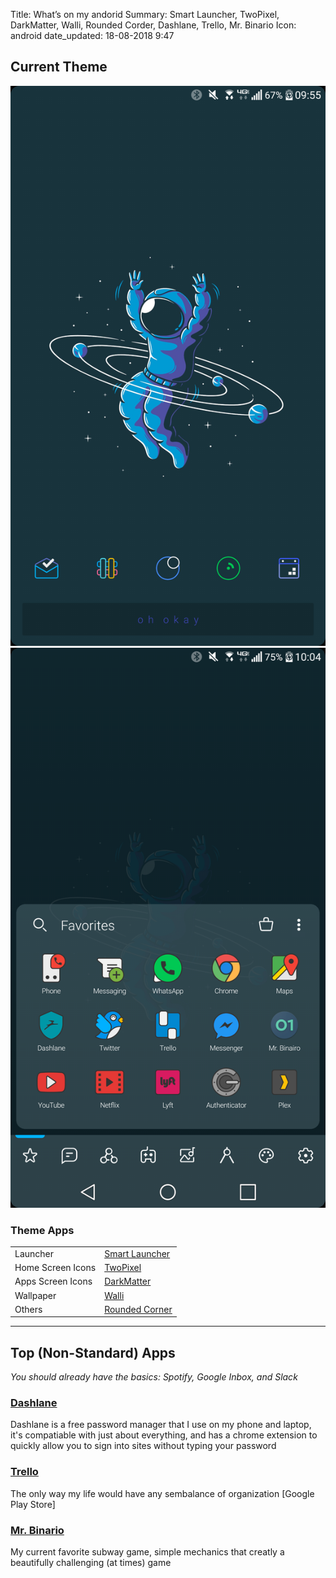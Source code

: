Title:          What’s on my andorid
Summary:        Smart Launcher, TwoPixel, DarkMatter, Walli, Rounded Corder, Dashlane, Trello, Mr. Binario
Icon:           android
date_updated:   18-08-2018 9:47

## Current Theme
<img alt="Phone Home Screen" src="/static/images/posts/wom_android_homepage-25082018.png" class="inline-img screenshot-lgv20"><img alt="Phone Apps Screen" src="/static/images/posts/wom_android_apps-25082018.png" class="inline-img screenshot-lgv20">

### Theme Apps
|  |  |
| ------ | ----------- |
| Launcher   | [Smart Launcher](https://play.google.com/store/apps/details?id=ginlemon.flowerfree) |
| Home Screen Icons | [TwoPixel](https://play.google.com/store/apps/details?id=com.mowmo.twopixel) |
| Apps Screen Icons | [DarkMatter](https://play.google.com/store/apps/details?id=com.mowmo.darkmatter) |
| Wallpaper | [Walli](https://play.google.com/store/apps/details?id=com.shanga.walli) |
| Others | [Rounded Corner](https://play.google.com/store/apps/details?id=com.thsoft.rounded.corner) |

---

## Top (Non-Standard) Apps
_You should already have the basics: Spotify, Google Inbox, and Slack_

### [Dashlane](https://play.google.com/store/apps/details?id=com.dashlane)
Dashlane is a free password manager that I use on my phone and laptop, it's compatiable with just about everything, and has a chrome extension to quickly allow you to sign into sites without typing your password

### [Trello](https://play.google.com/store/apps/details?id=com.trello)
The only way my life would have any sembalance of organization
[Google Play Store]

### [Mr. Binario](https://play.google.com/store/apps/details?id=com.Appsparagus.MrBinairo.app)
My current favorite subway game, simple mechanics that creatly a beautifully challenging (at times) game
